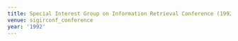 ```yaml
---
title: Special Interest Group on Information Retrieval Conference (1992)
venue: sigirconf_conference
year: '1992'
---
```

